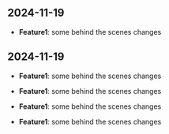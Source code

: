 ## 2024-11-19
- **Feature1**: some behind the scenes changes

## 2024-11-19
- **Feature1**: some behind the scenes changes

- **Feature1**: some behind the scenes changes

- **Feature1**: some behind the scenes changes

- **Feature1**: some behind the scenes changes


